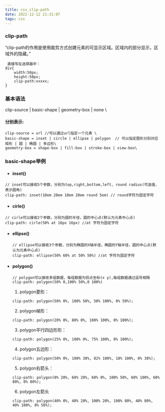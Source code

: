 ```yaml
---
title: css_clip-path
date: 2022-12-12 21:31:07
tags: css
---
```


### clip-path 
 “clip-path的作用是使用裁剪方式创建元素的可显示区域。区域内的部分显示，区域外的隐藏。”

```
 直接写在选择器中：
div{
    width:50px;
    height:50px;
    clip-path:xxxxx;
}
```
### 基本语法
clip-source | basic-shape | geometry-box | none \
 #### 分别表示:
 ```
clip-source = url //可以通过url指定一个元素 \
basic-shape = inset | circle | ellipse | polygon  // 可以指定图形分别对应 矩形 | 圆 | 椭圆 | 多边形\
geometry-box = shape-box | fill-box | stroke-box | view-box\
```

### basic-shape举例
  * #### inset()
  ```
  // inset可以接收5个参数，分别为top,right,bottom,left, round radius(可选值，表示圆角)
  clip-path: inset(10em 20em 10em 20em round 5em) // round字符为固定字符
  
  ```
 * #### cirle()
  ```
  // cirle可以接收2个参数，分别为圆的半径，圆的中心点(默认为元素中心点)
  clip-path: cirle(50% at 16px 16px) //at 字符为固定字符
  ```
* #### ellipse()
  ```
  // ellipse可以接收3个参数，分别为椭圆的X轴半径，椭圆的Y轴半径，圆的中心点(默认为元素中心点)
  clip-path: ellipse(50% 60% at 50% 50%) //at 字符为固定字符
  ```

* #### polygon()
  ```
  // polygon可以接收多组数据，每组数据为拐点坐标(x y),每组数据通过逗号相隔
  clip-path: polygon(50% 0,100% 50%,0 100%) 
  ```
    1. polygon菱形：
    ```
    clip-path: polygon(50% 0%, 100% 50%, 50% 100%, 0% 50%);
    ```
    2. polygon梯形：
    ```
    clip-path: polygon(20% 0%, 80% 0%, 100% 100%, 0% 100%);
    ```
    3. polygon平行四边形形：
    ```
    clip-path: polygon(25% 0%, 100% 0%, 75% 100%, 0% 100%);
    ```
    4. polygon五边形：
    ```
    clip-path: polygon(50% 0%, 100% 38%, 82% 100%, 18% 100%, 0% 38%);
    ```
    5. polygon右箭头：
    ```
    clip-path: polygon(0% 20%, 60% 20%, 60% 0%, 100% 50%, 60% 100%, 60% 80%, 0% 80%);
    ```
    6. polygon左箭头
    ```
    clip-path: polygon(40% 0%, 40% 20%, 100% 20%, 100% 80%, 40% 80%, 40% 100%, 0% 50%);
    ```